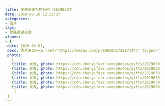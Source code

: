 ```yaml
---
title: 发酱感谢礼物系列（20190307）
date: 2019-03-10 12:32:37
categories:
- 图片
tags:
- 发酱感谢礼物
albums:
- {
 date: 2019-03-07, 
 desc: 图片来自于<a href="https://weibo.com/p/1005051720171447" target="_blank">quanmmmmm</a>,
 photos: 
   [
   {title: 发发, photo: https://cdn.chenyifaer.com/photos/gifts/20190307/IMG_5611.JPG},
   {title: 发发, photo: https://cdn.chenyifaer.com/photos/gifts/20190307/IMG_5612.JPG},
   {title: 发发, photo: https://cdn.chenyifaer.com/photos/gifts/20190307/IMG_5613.JPG},
   {title: 发发, photo: https://cdn.chenyifaer.com/photos/gifts/20190307/IMG_5614.JPG},
   {title: 发发, photo: https://cdn.chenyifaer.com/photos/gifts/20190307/IMG_5615.JPG},
   {title: 发发, photo: https://cdn.chenyifaer.com/photos/gifts/20190307/IMG_5616.JPG},
    ]
 }
---
```

